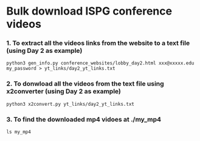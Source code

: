 # Bulk download ISPG conference videos

### 1. To extract all the videos links from the website to a text file (using Day 2 as example)
```
python3 gen_info.py conference_websites/lobby_day2.html xxx@xxxxx.edu my_password > yt_links/day2_yt_links.txt
```

### 2. To donwload all the videos from the text file using x2converter (using Day 2 as example)
```
python3 x2convert.py yt_links/day2_yt_links.txt
```

### 3. To find the downloaded mp4 vidoes at ./my_mp4
```
ls my_mp4
```
